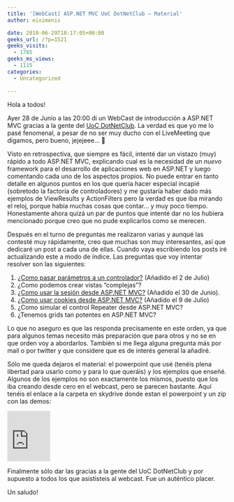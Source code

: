 ```yaml
---
title: '[WebCast] ASP.NET MVC UoC DotNetClub – Material'
author: eiximenis

date: 2010-06-29T18:17:05+00:00
geeks_url: /?p=1521
geeks_visits:
  - 1785
geeks_ms_views:
  - 1115
categories:
  - Uncategorized

---
```

Hola a todos!

Ayer 28 de Junio a las 20:00 di un WebCast de introducción a ASP.NET MVC gracias a la gente del <a href="http://uoc.dotnetclubs.com/" target="_blank" rel="noopener noreferrer">UoC DotNetClub</a>. La verdad es que yo me lo pasé fenomenal, a pesar de no ser muy ducho con el LiveMeeting que digamos, pero bueno, jejejeee… 🙂

Visto en retrospectiva, que siempre es fácil, intenté dar un vistazo (muy) rápido a todo ASP.NET MVC, explicando cual es la necesidad de un _nuevo_ framework para el desarrollo de aplicaciones web en ASP.NET y luego comentando cada uno de los aspectos propios. No puede entrar en tanto detalle en algunos puntos en los que quería hacer especial incapié (sobretodo la factoría de controladores) y me gustaría haber dado más ejemplos de ViewResults y ActionFilters pero la verdad es que iba mirando el reloj, porque había muchas cosas que contar… y muy poco tiempo. Honestamente ahora quizá un par de puntos que intenté dar no los hubiera mencionado porque creo que no pude explicarlos como se merecen.

Después en el turno de preguntas me realizaron varias y aunqué las contesté muy rápidamente, creo que muchas son muy interesantes, así que dedicaré un post a cada una de ellas. Cuando vaya escribiendo los posts iré actualizando este a modo de índice. Las preguntas que voy intentar resolver son las siguientes:

  1. [¿Como pasar parámetros a un controlador?][1] (Añadido el 2 de Julio) 
  2. ¿Como podemos crear vistas “complejas”? 
  3. [¿Como usar la sesión desde ASP.NET MVC?][2] (Añadido el 30 de Junio). 
  4. [¿Como usar cookies desde ASP.NET MVC?][3] (Añadido el 9 de Julio) 
  5. ¿Como simular el control Repeater desde ASP.NET MVC? 
  6. ¿Tenemos grids tan potentes en ASP.NET MVC? 

Lo que no aseguro es que las responda precisamente en este orden, ya que para algunos temas necesito más preparación que para otros y no se en que orden voy a abordarlos. También si me llega alguna pregunta más por mail o por twitter y que considere que es de interés general la añadiré.

Sólo me queda dejaros el material: el powerpoint que usé (tenéis plena libertad para usarlo como y para lo que queráis) y los ejemplos que enseñé. Algunos de los ejemplos no son exactamente los mismos, puesto que los iba creando desde cero en el webcast, pero se parecen bastante. Aquí tenéis el enlace a la carpeta en skydrive donde estan el powerpoint y un zip con las demos:

<iframe style="padding-bottom: 0px; background-color: #fcfcfc; padding-left: 0px; width: 98px; padding-right: 0px; height: 115px; padding-top: 0px" title="Preview" marginheight="0" src="http://cid-6521c259e9b1bec6.office.live.com/embedicon.aspx/Public/ASP.NET%20MVC%20UocDotNetClub" frameborder="0" marginwidth="0" scrolling="no"></iframe> 

Finalmente sólo dar las gracias a la gente del UoC DotNetClub y por supuesto a todos los que asististeis al webcast. Fue un auténtico placer.

Un saludo!

 [1]: http://geeks.ms/blogs/etomas/archive/2010/07/02/asp-net-mvc-q-amp-a-191-como-reciben-par-225-metros-los-controladores.aspx
 [2]: http://geeks.ms/blogs/etomas/archive/2010/06/30/asp-net-mvc-q-amp-a-c-243-mo-usar-la-sesi-243-n.aspx
 [3]: http://geeks.ms/blogs/etomas/archive/2010/07/09/asp-net-mvc-q-amp-a-191-c-243-mo-se-usan-las-cookies.aspx
